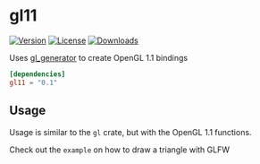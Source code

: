 # gl11

[![Version](https://img.shields.io/crates/v/gl11.svg)](https://crates.io/crates/gl11)
[![License](https://img.shields.io/crates/l/gl11.svg)](https://github.com/kmschr/gl11/blob/master/LICENSE)
[![Downloads](https://img.shields.io/crates/d/gl11.svg)](https://crates.io/crates/gl11)

Uses [gl_generator](https://github.com/brendanzab/gl-rs) to create OpenGL 1.1 bindings

```toml
[dependencies]
gl11 = "0.1"
```

## Usage
Usage is similar to the `gl` crate, but with the OpenGL 1.1 functions.

Check out the `example` on how to draw a triangle with GLFW
